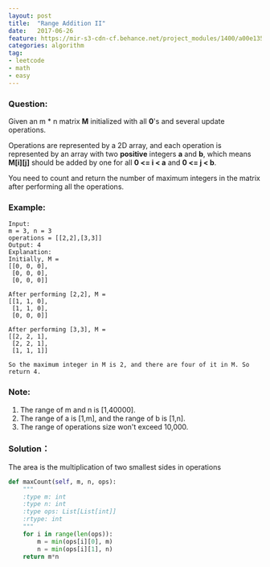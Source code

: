 ```yaml
---
layout: post
title:  "Range Addition II"
date:   2017-06-26
feature: https://mir-s3-cdn-cf.behance.net/project_modules/1400/a00e1353396079.5932e355d3d7d.jpg
categories: algorithm
tag:
- leetcode
- math
- easy
---
```

### Question:
Given an m * n matrix __M__ initialized with all __0__'s and several update operations.

Operations are represented by a 2D array, and each operation is represented by an array with two __positive__ integers __a__ and __b__, which means __M[i][j]__ should be added by one for all __0 <= i < a__ and __0 <= j < b__.

You need to count and return the number of maximum integers in the matrix after performing all the operations.

### Example:
```
Input:
m = 3, n = 3
operations = [[2,2],[3,3]]
Output: 4
Explanation:
Initially, M =
[[0, 0, 0],
 [0, 0, 0],
 [0, 0, 0]]

After performing [2,2], M =
[[1, 1, 0],
 [1, 1, 0],
 [0, 0, 0]]

After performing [3,3], M =
[[2, 2, 1],
 [2, 2, 1],
 [1, 1, 1]]

So the maximum integer in M is 2, and there are four of it in M. So return 4.
```

### Note:
1. The range of m and n is [1,40000].
2. The range of a is [1,m], and the range of b is [1,n].
3. The range of operations size won't exceed 10,000.

### Solution：
The area is the multiplication of two smallest sides in operations
```python
def maxCount(self, m, n, ops):
    """
    :type m: int
    :type n: int
    :type ops: List[List[int]]
    :rtype: int
    """
    for i in range(len(ops)):
        m = min(ops[i][0], m)
        n = min(ops[i][1], n)
    return m*n
```